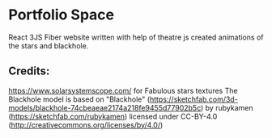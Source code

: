 # Portfolio Space
React 3JS Fiber website written with help of theatre js created animations of the stars and blackhole.

## Credits:

https://www.solarsystemscope.com/ for Fabulous stars textures
The Blackhole model is based on "Blackhole" (https://sketchfab.com/3d-models/blackhole-74cbeaeae2174a218fe9455d77902b5c) by rubykamen (https://sketchfab.com/rubykamen) licensed under CC-BY-4.0 (http://creativecommons.org/licenses/by/4.0/)
